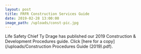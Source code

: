 ```yaml
---
layout: post
title: FRFR Construction Services Guide
date: 2019-02-28 13:00:00
image_path: /uploads/const-pic.jpg
---
```


Life Safety Chief Ty Drage has published our 2019 Construction & Development Procedures guide. Click [here for a copy](/uploads/Construction Procedures Guide (2019).pdf).&nbsp;